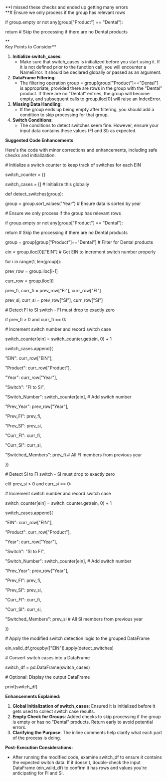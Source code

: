 **I missed these checks and ended up getting many errors  
**\# Ensure we only process if the group has relevant rows

if group.empty or not any(group\["Product"\] == "Dental"):

return # Skip the processing if there are no Dental products

**  
Key Points to Consider**

1. **Initialize switch_cases**:
    - Make sure that switch_cases is initialized before you start using it. If it is not defined prior to the function call, you will encounter a NameError. It should be declared globally or passed as an argument.
2. **DataFrame Filtering**:
    - The filtering operation group = group\[group\["Product"\]=="Dental"\] is appropriate, provided there are rows in the group with the "Dental" product. If there are no "Dental" entries, the group will become empty, and subsequent calls to group.iloc\[0\] will raise an IndexError.
3. **Missing Data Handling**:
    - If the group ends up being empty after filtering, you should add a condition to skip processing for that group.
4. **Switch Conditions**:
    - The conditions to detect switches seem fine. However, ensure your input data contains these values (FI and SI) as expected.

**Suggested Code Enhancements**

Here's the code with minor corrections and enhancements, including safe checks and initialization:

\# Initialize a switch counter to keep track of switches for each EIN

switch_counter = {}

switch_cases = \[\] # Initialize this globally

def detect_switches(group):

group = group.sort_values("Year") # Ensure data is sorted by year

\# Ensure we only process if the group has relevant rows

if group.empty or not any(group\["Product"\] == "Dental"):

return # Skip the processing if there are no Dental products

group = group\[group\["Product"\]=="Dental"\] # Filter for Dental products

ein = group.iloc\[0\]\["EIN"\] # Get EIN to increment switch number properly

for i in range(1, len(group)):

prev_row = group.iloc\[i-1\]

curr_row = group.iloc\[i\]

prev_fi, curr_fi = prev_row\["FI"\], curr_row\["FI"\]

prev_si, curr_si = prev_row\["SI"\], curr_row\["SI"\]

\# Detect FI to SI switch - FI must drop to exactly zero

if prev_fi > 0 and curr_fi == 0:

\# Increment switch number and record switch case

switch_counter\[ein\] = switch_counter.get(ein, 0) + 1

switch_cases.append({

"EIN": curr_row\["EIN"\],

"Product": curr_row\["Product"\],

"Year": curr_row\["Year"\],

"Switch": "FI to SI",

"Switch_Number": switch_counter\[ein\], # Add switch number

"Prev_Year": prev_row\["Year"\],

"Prev_FI": prev_fi,

"Prev_SI": prev_si,

"Curr_FI": curr_fi,

"Curr_SI": curr_si,

"Switched_Members": prev_fi # All FI members from previous year

})

\# Detect SI to FI switch - SI must drop to exactly zero

elif prev_si > 0 and curr_si == 0:

\# Increment switch number and record switch case

switch_counter\[ein\] = switch_counter.get(ein, 0) + 1

switch_cases.append({

"EIN": curr_row\["EIN"\],

"Product": curr_row\["Product"\],

"Year": curr_row\["Year"\],

"Switch": "SI to FI",

"Switch_Number": switch_counter\[ein\], # Add switch number

"Prev_Year": prev_row\["Year"\],

"Prev_FI": prev_fi,

"Prev_SI": prev_si,

"Curr_FI": curr_fi,

"Curr_SI": curr_si,

"Switched_Members": prev_si # All SI members from previous year

})

\# Apply the modified switch detection logic to the grouped DataFrame

ein_valid_df.groupby(\["EIN"\]).apply(detect_switches)

\# Convert switch cases into a DataFrame

switch_df = pd.DataFrame(switch_cases)

\# Optional: Display the output DataFrame

print(switch_df)

**Enhancements Explained:**

1. **Global Initialization of switch_cases**: Ensured it is initialized before it gets used to collect switch case results.
2. **Empty Check for Groups**: Added checks to skip processing if the group is empty or has no "Dental" products. Return early to avoid potential errors.
3. **Clarifying the Purpose**: The inline comments help clarify what each part of the process is doing.

**Post-Execution Considerations:**

- After running the modified code, examine switch_df to ensure it contains the expected switch data. If it doesn't, double-check the input DataFrame (ein_valid_df) to confirm it has rows and values you're anticipating for FI and SI.
